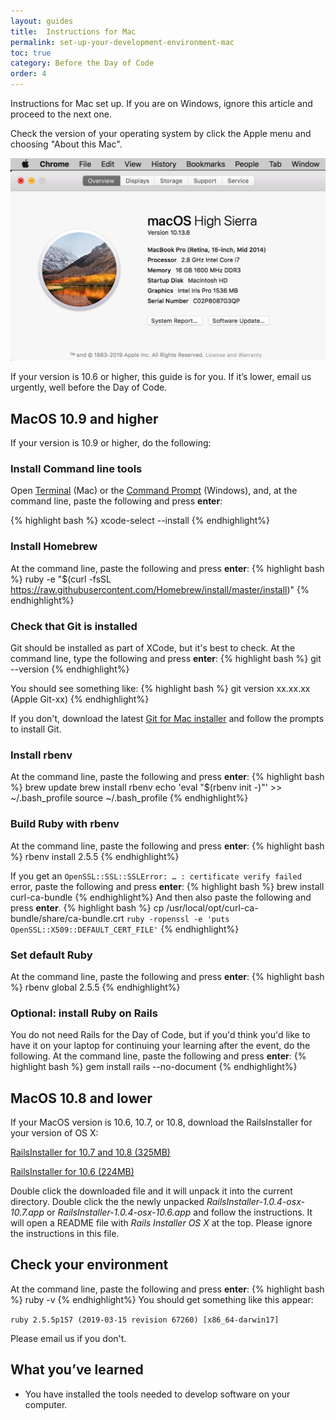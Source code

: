```yaml
---
layout: guides
title:  Instructions for Mac
permalink: set-up-your-development-environment-mac
toc: true
category: Before the Day of Code
order: 4
---
```


<p class="content__abstract">
  Instructions for Mac set up. If you are on Windows, ignore this article and proceed to the next one.
</p>

Check the version of your operating system by click the Apple menu and choosing "About this Mac".

![Apple's menu](assets/images/apple.png)

If your version is 10.6 or higher, this guide is for you. If it’s lower, email us urgently, well before the Day of Code.

## MacOS 10.9 and higher

If your version is 10.9 or higher, do the following:

### Install Command line tools
Open [Terminal](glossary#terminal) (Mac) or the [Command Prompt](glossary#command-prompt) (Windows), and, at the command line, paste the following and press **enter**:

{% highlight bash %}
xcode-select --install
{% endhighlight%}

### Install Homebrew
At the command line, paste the following and press **enter**:
{% highlight bash %}
ruby -e "$(curl -fsSL https://raw.githubusercontent.com/Homebrew/install/master/install)"
{% endhighlight%}

### Check that Git is installed
Git should be installed as part of XCode, but it's best to check. At the command line, type the following and press **enter**:
{% highlight bash %}
  git --version
{% endhighlight%}

You should see something like:
{% highlight bash %}
  git version xx.xx.xx (Apple Git-xx)
{% endhighlight%}

If you don't, download the latest [Git for Mac installer](https://sourceforge.net/projects/git-osx-installer/files/) and follow the prompts to install Git.

### Install rbenv
At the command line, paste the following and press **enter**:
{% highlight bash %}
brew update
brew install rbenv
echo 'eval "$(rbenv init -)"' >> ~/.bash_profile
source ~/.bash_profile
{% endhighlight%}

### Build Ruby with rbenv
At the command line, paste the following and press **enter**:
{% highlight bash %}
rbenv install 2.5.5
{% endhighlight%}

If you get an `OpenSSL::SSL::SSLError: … : certificate verify failed` error,
paste the following and press **enter**:
{% highlight bash %}
brew install curl-ca-bundle
{% endhighlight%}
And then also paste the following and press **enter**.
{% highlight bash %}
cp /usr/local/opt/curl-ca-bundle/share/ca-bundle.crt `ruby -ropenssl -e 'puts OpenSSL::X509::DEFAULT_CERT_FILE'`
{% endhighlight%}

### Set default Ruby
At the command line, paste the following and press **enter**:
{% highlight bash %}
rbenv global 2.5.5
{% endhighlight%}

### Optional: install Ruby on Rails
You do not need Rails for the Day of Code, but if you'd think you'd like to have it on your laptop for continuing your learning after the event, do the following. At the command line, paste the following and press **enter**:
{% highlight bash %}
gem install rails --no-document
{% endhighlight%}

## MacOS 10.8 and lower

If your MacOS version is 10.6, 10.7, or 10.8, download the RailsInstaller for your version of OS X:

[RailsInstaller for 10.7 and 10.8 (325MB)](http://railsinstaller.s3.amazonaws.com/RailsInstaller-1.0.4-osx-10.7.app.tgz)

[RailsInstaller for 10.6 (224MB)](http://railsinstaller.s3.amazonaws.com/RailsInstaller-1.0.4-osx-10.6.app.tgz)

Double click the downloaded file and it will unpack it into the current directory. Double click the the newly unpacked _RailsInstaller-1.0.4-osx-10.7.app_ or _RailsInstaller-1.0.4-osx-10.6.app_ and follow the instructions. It will open a README file with _Rails Installer OS X_ at the top. Please ignore the instructions in this file.

## Check your environment
At the command line, paste the following and press **enter**:
{% highlight bash %}
ruby -v
{% endhighlight%}
You should get something like this appear:

`ruby 2.5.5p157 (2019-03-15 revision 67260) [x86_64-darwin17]`

Please email us if you don't.

## What you’ve learned

* You have installed the tools needed to develop software on your computer.
